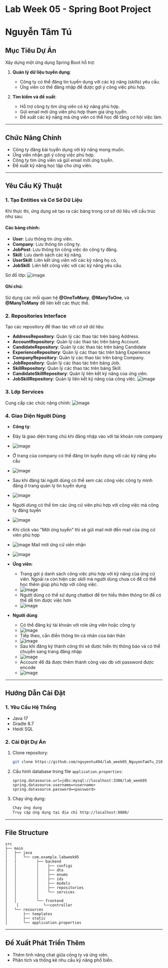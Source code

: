 # Lab Week 05 - Spring Boot Project

# Nguyễn Tâm Tú

## Mục Tiêu Dự Án
Xây dựng một ứng dụng Spring Boot hỗ trợ:

1. **Quản lý dữ liệu tuyển dụng**:
   - Công ty có thể đăng tin tuyển dụng với các kỹ năng (skills) yêu cầu.
   - Ứng viên có thể đăng nhập để được gợi ý công việc phù hợp.

2. **Tìm kiếm và đề xuất**:
   - Hỗ trợ công ty tìm ứng viên có kỹ năng phù hợp.
   - Gửi email mời ứng viên phù hợp tham gia ứng tuyển.
   - Đề xuất các kỹ năng mà ứng viên có thể học để tăng cơ hội việc làm.

---

## Chức Năng Chính
- Công ty đăng bài tuyển dụng với kỹ năng mong muốn.
- Ứng viên nhận gợi ý công việc phù hợp.
- Công ty tìm ứng viên và gửi email mời ứng tuyển.
- Đề xuất kỹ năng học tập cho ứng viên.

---

## Yêu Cầu Kỹ Thuật

### 1. **Tạo Entities và Cơ Sở Dữ Liệu**
Khi thực thi, ứng dụng sẽ tạo ra các bảng trong cơ sở dữ liệu với cấu trúc như sau:

#### Các bảng chính:
- **User**: Lưu thông tin ứng viên.
- **Company**: Lưu thông tin công ty.
- **JobPost**: Lưu thông tin công việc do công ty đăng.
- **Skill**: Lưu danh sách các kỹ năng.
- **UserSkill**: Liên kết ứng viên với các kỹ năng họ có.
- **JobSkill**: Liên kết công việc với các kỹ năng yêu cầu.

Sơ đồ lớp:
![image](https://github.com/user-attachments/assets/d67b5325-5577-4fea-8cea-1e1fc6fdc44b)


#### Ghi chú:
Sử dụng các mối quan hệ **@OneToMany**, **@ManyToOne**, và **@ManyToMany** để liên kết các thực thể.

### 2. **Repositories Interface**
Tạo các repository để thao tác với cơ sở dữ liệu:

- **AddressRepository**: Quản lý các thao tác trên bảng Address.
- **AccountRepository**: Quản lý các thao tác trên bảng Account.
- **CandidateRepository**: Quản lý các thao tác trên bảng Candidate
- **ExperienceRepository**: Quản lý các thao tác trên bảng Experience
- **CompanyRepository**: Quản lý các thao tác trên bảng Company.
- **JobRepository**: Quản lý các thao tác trên bảng Job.
- **SkillRepository**: Quản lý các thao tác trên bảng Skill.
- **CandidateSkillRepository**: Quản lý liên kết kỹ năng của ứng viên.
- **JobSkillRepository**: Quản lý liên kết kỹ năng của công việc.
![image](https://github.com/user-attachments/assets/f86bc5ac-4b15-4c53-b87e-5742ec7b7879)

### 3. **Lớp Services**
Cung cấp các chức năng chính:
![image](https://github.com/user-attachments/assets/0fbb1e62-930b-4444-a012-f04085507931)


### 4. **Giao Diện Người Dùng**
- **Công ty**:
- Đây là giao diện trang chủ khi đăng nhập vào với tài khoản role company
- ![image](https://github.com/user-attachments/assets/356c3187-b028-475a-a9b5-d31cf5d20fe8)

- Ở trang của company có thể đăng tin tuyển dụng với các kỹ năng yêu cầu
- ![image](https://github.com/user-attachments/assets/48344b5c-2257-4f55-a8d7-8748f8d837cc)

- Sau khi đăng tải người dùng có thể xem các công việc công ty mình đăng ở trang quản lý tin tuyển dụng
- ![image](https://github.com/user-attachments/assets/d7d6ed66-8777-47e6-a5b3-3c309d77aba2)

- Người dùng có thể tìm các ứng cử viên phù hợp với công việc mà công ty đăng tuyển
- ![image](https://github.com/user-attachments/assets/bee76fa9-61da-4084-8d38-e433c5059c11)

- Khi click vào "Mời ứng tuyển" thì sẽ gửi mail mời đến mail của ứng cử viên phù hợp
- ![image](https://github.com/user-attachments/assets/54f56428-e629-4b73-bca8-ceb7be409967)
   Mail mời ứng cử viên nhận
- ![image](https://github.com/user-attachments/assets/41847223-77eb-4626-9b13-b673e9c45784)



- **Ứng viên**:
  - Trang gợi ý danh sách công việc phù hợp với kỹ năng của ứng cử viên. Ngoài ra còn hiện các skill mà người dùng chưa có để có thể học thêm giúp phù hợp với công việc.
  - ![image](https://github.com/user-attachments/assets/b4dc4b18-08ee-4968-bc36-3a26769e3dba)
  - Người dùng có thể sử dụng chatbot để tìm hiểu thêm thông tin để có thể dễ tìm được việc hơn
  - ![image](https://github.com/user-attachments/assets/80df4774-6523-48c2-ad25-65e0e9cc027b)

- **Người dùng**
  - Có thể đăng ký tài khoản với role ứng viên hoặc công ty
  - ![image](https://github.com/user-attachments/assets/15f30d5b-06c6-4c72-a7a8-3428cf0e63e4)
  - Tiếp theo, cần điền thông tin cá nhân của bản thân
  - ![image](https://github.com/user-attachments/assets/c42ddf2e-685a-45d1-8f0b-5b2bf040b70b)
  - Sau khi đăng ký thành công thì sẽ được hiển thị thông báo và có thể chuyển sang trang đăng nhập
  - ![image](https://github.com/user-attachments/assets/af635180-92e2-4768-9055-053b43816f13)
  - Account 46 đã được thêm thành công vào db với password được encode
  - ![image](https://github.com/user-attachments/assets/7b485df1-d6f2-457e-9139-3d296b4688b8)

---

## Hướng Dẫn Cài Đặt

### 1. **Yêu Cầu Hệ Thống**
- Java 17
- Gradle 8.7
- Heidi SQL

### 2. **Cài Đặt Dự Án**
1. Clone repository:
   ```bash
   git clone https://github.com/nguyentu494/lab_week05_NguyenTamTu_21081521.git
   ```
2. Cấu hình database trong file `application.properties`:
   ```properties
   spring.datasource.url=jdbc:mysql://localhost:3306/lab_week05
   spring.datasource.username=<username>
   spring.datasource.password=<password>
   ```
3. Chạy ứng dụng:
   ```bash
   Chạy ứng dụng
   Truy cập ứng dụng tại địa chỉ http://localhost:8080/
   ```

---

## File Structure
```plaintext
src
├── main
│   ├── java
│   │   └── com.example.labweek05
|   |         ├── backend
│   │         │    ├── configs
│   │         │    ├── dto
│   │         │    ├── enums
│   │         │    ├── ids
│   │         │    ├── models
│   │         │    ├── repositories
│   │         │    └── services
│   │         │    
│   │         └── frontend
│    │           └──controller
│   └── resources
│       ├── templates
│       ├── static
│       └── application.properties
```

---

## Đề Xuất Phát Triển Thêm
- Thêm tính năng chat giữa công ty và ứng viên.
- Phân tích và thống kê nhu cầu kỹ năng phổ biến.
